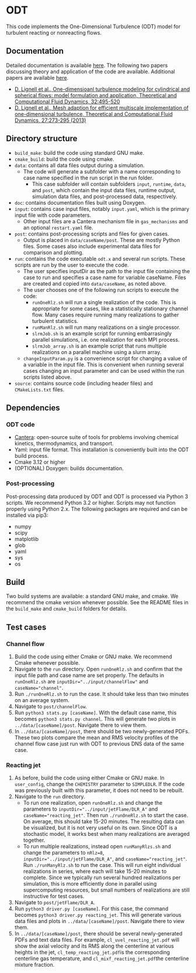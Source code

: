 # ODT

This code implements the One-Dimensional Turbulence (ODT) model for turbulent reacting or nonreacting flows. 

## Documentation
Detailed documentation is available [here](http://ignite.byu.edu/ODT). The following two papers discussing theory and application of the code are available. Additional papers are available [here](http://ignite.byu.edu/publications.html).
   * [D. Lignell et al., One-dimensioanl turbulence modeling for cylindrical and spherical flows: model formulation and application, Theoretical and Computational Fluid Dynamics, 32:495-520](https://ignite.byu.edu/public/Lignell_2018.pdf)
   * [D. Lignell et al., Mesh adaption for efficient multiscale implementation of one-dimensional turbulence, Theoretical and Computational Fluid Dynamics, 27:273-295 (2013)](https://ignite.byu.edu/public/ODTmethod.pdf)

## Directory structure
* `build_make`: build the code using standard GNU make.
* `cmake_build`: build the code using cmake.
* `data`: contains all data files output during a simulation.
    * The code will generate a subfolder with a name corresponding to case name specified in the run script in the run folder.
        * This case subfolder will contain subfolders `input`, `runtime`, `data`, and `post`, which contain the input data files, runtime output, simulation data files, and post-processed data, respectively.
* `doc`: contains documentation files built using Doxygen.
* `input`: contains case input files, notably `input.yaml`, which is the primary input file with code parameters.
    * Other input files are a Cantera mechanism file in `gas_mechanisms` and an optional `restart.yaml` file.
* `post`: contains post-processing scripts and files for given cases. 
   * Output is placed in `data/caseName/post`. These are mostly Python files. Some cases also include experimental data files for comparison and plotting.
* `run`: contains the code executable `odt.x` and several run scripts. These scripts are run by the user to execute the code.
    * The user specifies inputDir as the path to the input file containing the case to run and specifies a case name for variable caseName. Files are created and copied into `data/caseName`, as noted above.
    * The user chooses one of the following run scripts to execute the code: 
      * `runOneRlz.sh` will run a single realization of the code. This is appropriate for some cases, like a statistically stationary channel flow. Many cases require running many realizations to gather turbulent statistics.
      * `runManRlz.sh` will run many realizations on a single processor.
      * `slrmJob.sh` is an example script for running embarrasingly parallel simulations, i.e. one realization for each MPI process.
      * `slrmJob_array.sh` is an example script that runs multiple realizations on a parallel machine using a slurm array.
    * `changeInputParam.py` is a convenience script for changing a value of a variable in the input file. This is convenient when running several cases changing an input parameter and can be used within the run scripts listed above.
* `source`: contains source code (including header files) and `CMakeLists.txt` files.

## Dependencies
### ODT code
* [Cantera](http://cantera.org): open-source suite of tools for problems involving chemical kinetics, thermodynamics, and transport.
* Yaml: input file format. This installation is conveniently built into the ODT build process. 
* Cmake 3.12 or higher
* (OPTIONAL) Doxygen: builds documentation. 
### Post-processing
Post-processing data produced by ODT and ODT is processed via Python 3 scripts. We recommend Python 3.2 or higher. Scripts may not function properly using Python 2.x. The following packages are required and can be installed via pip3:
* numpy
* scipy
* matplotlib
* glob
* yaml
* sys
* os

## Build
Two build systems are available: a standard GNU make, and cmake. We recommend the cmake version whenever possible. See the README files in the `build_make` and `cmake_build` folders for details.

## Test cases
### Channel flow
  1. Build the code using either Cmake or GNU make. We recommend Cmake whenever possible.
  2. Navigate to the `run` directory. Open `runOneRlz.sh` and confirm that the input file path and case name are set properly. The defaults in `runOneRlz.sh` are `inputDir="../input/channelFlow"` and `caseName="channel"`.
  3. Run `./runOneRlz.sh` to run the case. It should take less than two minutes on an average system. 
  4. Navigate to `post/channelFlow`. 
  5. Run `python3 stats.py [caseName]`. With the default case name, this becomes `python3 stats.py channel`. This will generate two plots in `../data/[caseName]/post`. Navigate there to view them. 
  6. In `../data/[caseName]/post`, there should be two newly-generated PDFs. These two plots compare the mean and RMS velocity profiles of the channel flow case just run with ODT to previous DNS data of the same case. 
### Reacting jet
  1. As before, build the code using either Cmake or GNU make. In `user_config`, change the `CHEMISTRY` parameter to `SIMPLEDLR`. If the code was previously built with this parameter, it does not need to be rebuilt. 
  2. Navigate to the `run` directory. 
      * To run one realization, open `runOneRlz.sh` and change the parameters to `inputDir="../input/jetFlame/DLR_A"` and `caseName="reacting_jet"`. Then run `./runOneRlz.sh` to start the case. On average, this should take 15-20 minutes. The resulting data can be visualized, but it is not very useful on its own. Since ODT is a stochastic model, it works best when many realizations are averaged together. 
      * To run multiple realizations, instead open `runManyRlzs.sh` and change the parameters to `nRlz=8`, `inputDir="../input/jetFlame/DLR_A"`, and `caseName="reacting_jet"`. Run `./runManyRlz.sh` to run the case. This will run eight individual realizations in series, where each will take 15-20 minutes to complete. Since we typically run several hundred realizations per simulation, this is more efficiently done in parallel using supercomputing resources, but small numbers of realizations are still instructive for test cases. 
  3. Navigate to `post/jetFlame/DLR_A`. 
  4. Run `python3 driver.py [caseName]`. For this case, the command becomes `python3 driver.py reacting_jet`. This will generate various data files and plots in `../data/[caseName]/post`. Navigate there to view them. 
  5. In `../data/[caseName]/post`, there should be several newly-generated PDFs and text data files. For example, `cl_uvel_reacting_jet.pdf` will show the axial velocity and its RMS along the centerline at various heights in the jet, `cl_temp_reacting_jet.pdf`is the corresponding centerline gas temperature, and `cl_mixf_reacting_jet.pdf`the centerline mixture fraction. 
